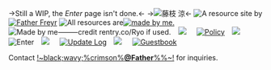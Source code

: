 ->Still a WIP, the *Enter* page isn't done.<-
->![藤枝 涼](https://files.catbox.moe/yrwssj.webp)<-
![A resource site by](https://files.catbox.moe/yfx428.png)[![Father Freyr](https://files.catbox.moe/roohbq.png)](https://pin.it/4E7YgqE1w)
![All resources are](https://files.catbox.moe/p35ce2.png)[![made by me.](https://files.catbox.moe/uz40tt.png)](https://pin.it/4E7YgqE1w) ![Made by me⸻credit rentry.co/Ryo if used.](https://files.catbox.moe/dg50co.png)
⠀![](https://files.catbox.moe/i2u15x.png)⠀⠀[![Policy](https://files.catbox.moe/yxsov4.png)](freypolicy)
⠀![](https://files.catbox.moe/i2u15x.png)⠀⠀![Enter](https://files.catbox.moe/6kqukj.png)
⠀![](https://files.catbox.moe/i2u15x.png)⠀⠀[![Update Log](https://files.catbox.moe/29rmk0.png)](ryoupdate)
⠀![](https://files.catbox.moe/i2u15x.png)⠀⠀[![Guestbook](https://files.catbox.moe/jbwmty.png)](https://towa.123guestbook.com/)

Contact [!~black;wavy;%crimson%**@Father**%%~!](https://retrospring.net/@Father) for inquiries.